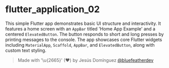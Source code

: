 # flutter_application_02

This simple Flutter app demonstrates basic UI structure and interactivity. It features a home screen with an `AppBar` titled 'Home App Example' and a centered `ElevatedButton`. The button responds to short and long presses by printing messages to the console. The app showcases core Flutter widgets including `MaterialApp`, `Scaffold`, `AppBar`, and `ElevatedButton`, along with custom text styling.

> Made with '\u{2665}' (♥) by Jesús Domínguez [@bluefeatherdev](https://github.com/bluefeatherdev)
